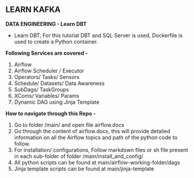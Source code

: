 ## LEARN KAFKA
**DATA ENGINEERING - Learn DBT**
- Learn DBT, For this tutorial DBT and SQL Server is used, Dockerfile is used to create a Python container.

**Following Services are covered -**
1. Airflow
2. Airflow Scheduler / Executor
3. Operators/ Tasks/ Sensors
4. Schedule/ Datasets/ Data Awareness
5. SubDags/ TaskGroups
6. XComs/ Variables/ Params
7. Dynamic DAG using Jinja Template 

**How to navigate through this Repo -**
1. Go to folder /main/ and open file airflow.docx
2. Go through the content of airflow.docx, this will provide detailed information on all the Airflow topics and path of the python code to follow.
3. For installation/ configurations, Follow markdown files or sh file present in each sub-folder of folder /main/install_and_config/
4. All python scripts can be found at main/airflow-working-folder/dags
5. Jinja template scripts can be found at main/jinja-template